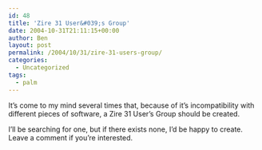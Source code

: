 ```yaml
---
id: 48
title: 'Zire 31 User&#039;s Group'
date: 2004-10-31T21:11:15+00:00
author: Ben
layout: post
permalink: /2004/10/31/zire-31-users-group/
categories:
  - Uncategorized
tags:
  - palm
---
```

It&#8217;s come to my mind several times that, because of it&#8217;s incompatibility with different pieces of software, a Zire 31 User&#8217;s Group should be created.

I&#8217;ll be searching for one, but if there exists none, I&#8217;d be happy to create. Leave a comment if you&#8217;re interested.
